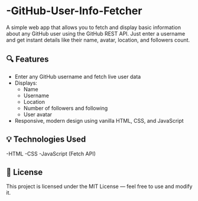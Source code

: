 # -GitHub-User-Info-Fetcher
A simple web app that allows you to fetch and display basic information about any GitHub user using the GitHub REST API. Just enter a username and get instant details like their name, avatar, location, and followers count.

## 🔍 Features
- Enter any GitHub username and fetch live user data
- Displays:
  - Name
  - Username
  - Location
  - Number of followers and following
  - User avatar
- Responsive, modern design using vanilla HTML, CSS, and JavaScript

## 💡 Technologies Used
-HTML
-CSS
-JavaScript (Fetch API)

## 📜 License
This project is licensed under the MIT License — feel free to use and modify it.

